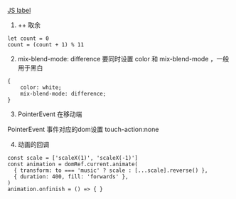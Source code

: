 
[JS label](https://developer.mozilla.org/zh-CN/docs/Web/JavaScript/Reference/Statements/label)


1. ++ 取余

```
let count = 0
count = (count + 1) % 11
```

2. mix-blend-mode: difference
要同时设置 color 和 mix-blend-mode ，一般用于黑白

```
{
	color: white;
	mix-blend-mode: difference;
}
```


3. PointerEvent 在移动端

PointerEvent 事件对应的dom设置 touch-action:none

4. 动画的回调

```
const scale = ['scaleX(1)', 'scaleX(-1)']
const animation = domRef.current.animate(
  { transform: to === 'music' ? scale : [...scale].reverse() },
  { duration: 400, fill: 'forwards' },
)
animation.onfinish = () => { }
```